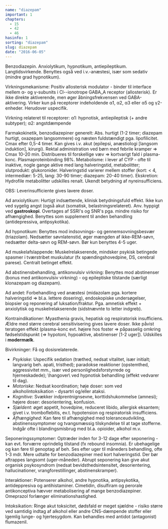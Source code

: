 ```yaml
---
name: "diazepam"
important: 1
chapters:  
  - 15 
  - 42 
  - 46
hasinfo: 1
sorting: "diazepam"
slug: diazepam
date: "2016-06-05"
---
```


Benzodiazepin. Anxiolytikum, hypnotikum, antiepileptikum. Langtidsvirkende. Benyttes også ved i.v.-anæstesi, især som sedativ (mindre grad hypnotikum).

Virkningsmekanisme: Positiv allosterisk modulator - binder til interface mellem α- og γ-subunits i Cl--ionotrope GABA_A receptor (allosterisk). Er ikke direkte aktiverende, men øger åbningsfrekvensen ved GABA-aktivering. Virker kun på receptorer indeholdende α1, α2, α3 eller α5 og γ2-enheder. Herudover uspecifik. 

Virkning relateret til receptorer: α1: hypnotisk, antiepileptisk (+ andre subtyper); α2: angstdæmpende

Farmakokinetik, benzodiazepiner generelt: Abs. hurtigt (1-2 timer; diazepam hurtigt, oxazepam langsommere) og næsten fuldstændigt pga. lipofilicitet. Cmax efter 0,5-4 timer. Kan gives i.v. akut (epilepsi, anæstiologi [langsom induktion], kirurgi). Rektal administration ved børn med febrile kramper => Cmax 10-20 min. Distribueres til forskellige væv => kortvarigt fald i plasma-konc. Plasmaproteinbinding 98%. Metabolisme: i lever af CYP - ofte til inaktive, nogle gange aktive med lang halveringstid, metabolitter; slutprodukt: glukoronider. Halveringstid varierer mellem stoffer (kort: < 4, intermediær: 5-25, lang: 30-90 timer; diazepam: 20-40 timer). Ekskretion: Hydrofile metabolitter udskilles renalt. Ukendt betydning af nyreinsufficiens.

OBS: Leverinsufficiente gives lavere doser.

Ad anxiolytikum: Hurtigt indsættende, klinisk betydningsfuld effekt. Ikke kun ved sygelig angst (også akut (somatisk, belastningsrelateret). Anv. hyppigt ved <b>gastroskopi</b>. Overtages af SSRI's og SNR's pga. mindre risiko for afhængighed. Benyttes som supplement til anden behandling (antidepressiva, antipsykotika).

Ad hypnotikum: Benyttes mod indsovnings- og gennemsovningsbesvær (triazolam). Nedsætter søvnlatenstid, øger mængden af ikke-REM-søvn, nedsætter delta-søvn og REM-søvn. Bør kun benyttes 4-5 uger.

Ad muskelafslappende: Muskelrelakserende, mindsker psykisk betingede spasmer i tværstribet muskulatur (fx spændingshovedpine, DS, cerebral parese). Centralt betinget effekt.

Ad abstinensbehandling, antikonvulsiv virkning: Benyttes mod abstinenser (bonus med antikonvulsiv virkning) - og epileptiske tilstande (særligt klonazepam og diazepam).

Ad andet: Forbehandling ved anæstesi (midazolam pga. kortere halveringstid => bl.a. lettere dosering), endoskopiske undersøgelser, biopsier og reponering af luksation/fraktur. Pga. amnetisk effekt + anxiolytisk og muskelrelakserende (sidstnævnte to letter indgreb).

Kontraindikationer: Myasthenia gravis, hepatisk og respiratorisk insufficiens. Ældre med større cerebral sensitivisering gives lavere doser. Ikke påvist teratogen effekt (plasma-konc evt. højere hos foster => påpasselig omkring fødselstidspunkt (=> hypotoni, hypoaktive, abstinenser [1-2 uger]). Udskilles i <b>modermælk</b>.

Bivirkninger: Få og dosisrelaterede. <ul><li><em>Psykiske</em>: Uspecifik sedation (træthed, nedsat vitalitet, især initialt; langvarig beh. apati, tristhed); paradokse reaktioner (opstemthed, aggressivitet mm., især ved personlighedsforstyrrede og hjerneskadede); \hangover\ ved hypnotisk behandling (effekt vedvarer til dag). </li><li><em>Motoriske</em>: Nedsat koordination; høje doser: som ved alkoholintoksikation - dysartri og/eller ataksi. </li><li><em>Kognitive</em>: Svækker indprentnignsevne, korttidshukommelse (amnesi); højere doser: desorientering, konfusion. </li><li><em>Sjældent</em>: øget appetit, hovedpine, reduceret libido, allergisk eksantem; givet i.v. tromboflebitis, ev.t. hypotension og respiratorisk insufficiens. </li><li><em>Afhængighed</em>: Kan føre til afhængighed med toleranceudvikling, abstinenssymptomer og tvangsmæssig tilskyndelse til at tage stofferne. Indgår ofte i blandingsmisbrug med bl.a. opioider, alkohol m.v. </li></ul>

Seponeringssymptomer: Optræder inden for 3-12 dage efter seponering - kan evt. forværre oprindelig tilstand (fx rebound insomnia). Er ubehagelige og kan føre til genoptag af beh. Ses efter uger til måneders behandling, ofte 1-3 mdr. Mere udtalte for benzodiazepiner med kort halveringstid. Der bør aftrappes langsomt (uger-måneder). Abrupt seponering kan give akut organisk psykosyndrom (nedsat bevidsthedsintensitet, desorientering, hallucinationer, vrangforestillinger, abstinenskramper).

Interaktioner: Potenserer alkohol, andre hypnotika, antipsykotika, antideppresiva og antihistaminer. Cimetidin, disulfiram og perorale antikonceptiva hævver metabolisering af mange benzodiazepiner. Omeprazol forlænger eliminationshastighed.

Intoksikation: Ringe akut toksicitet, dødsfald er meget sjældne - risiko større ved samtidig indtag af alkohol eller andre CNS-dæmpende stoffer eller lgemlig lunge- og hjertesygdom. Kan behandles med antidot (antagonist) flumazenil.
